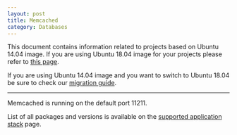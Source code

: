 ```yaml
---
layout: post
title: Memcached
category: Databases
---
```


This document contains information related to projects based on Ubuntu 14.04 image. 
If you are using Ubuntu 18.04 image for your projects please refer to [this page](https://semaphoreci.com/docs/ubuntu-1804.html). 

If you are using Ubuntu 14.04 image and you want to switch to Ubuntu 18.04 be sure to check our [migration guide](https://semaphoreci.com/docs/ubuntu-1804.html#how-to-use-new-platform).
___

Memcached is running on the default port 11211.

List of all packages and versions is available on the [supported application stack](/docs/supported-stack.html) page.
